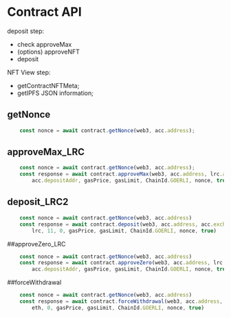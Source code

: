 # Contract API
deposit step:
-  check approveMax
-  (options)  approveNFT
-  deposit

NFT View step:
- getContractNFTMeta;
- getIPFS JSON information;


## getNonce
```typescript
    const nonce = await contract.getNonce(web3, acc.address);
```
## approveMax_LRC
```typescript
    const nonce = await contract.getNonce(web3, acc.address);
    const response = await contract.approveMax(web3, acc.address, lrc.address,
        acc.depositAddr, gasPrice, gasLimit, ChainId.GOERLI, nonce, true)
```
## deposit_LRC2
```typescript
    const nonce = await contract.getNonce(web3, acc.address)
    const response = await contract.deposit(web3, acc.address, acc.exchangeAddr,
        lrc, 11, 0, gasPrice, gasLimit, ChainId.GOERLI, nonce, true)
```
##approveZero_LRC
```typescript
    const nonce = await contract.getNonce(web3, acc.address)
    const response = await contract.approveZero(web3, acc.address, lrc.address,
        acc.depositAddr, gasPrice, gasLimit, ChainId.GOERLI, nonce, true)
```
##forceWithdrawal
```typescript
    const nonce = await contract.getNonce(web3, acc.address)
    const response = await contract.forceWithdrawal(web3, acc.address, acc.accountId, acc.exchangeAddr,
        eth, 0, gasPrice, gasLimit, ChainId.GOERLI, nonce, true)

```


